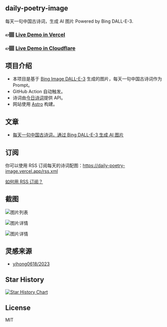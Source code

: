 ## daily-poetry-image

每天一句中国古诗词，生成 AI 图片 Powered by Bing DALL-E-3.

### 👉🏽 [Live Demo in Vercel](https://daily-poetry-image.vercel.app/)

### 👉🏽 [Live Demo in Cloudflare](https://daily-poetry-image.pages.dev/)

## 项目介绍

-   本项目是基于 [Bing Image DALL-E-3](https://www.bing.com/images/create) 生成的图片，每天一句中国古诗词作为 Prompt。
-   GitHub Action 自动触发。
-   诗词由[今日诗词](https://www.jinrishici.com/)提供 API。
-   网站使用 [Astro](https://astro.build) 构建。

## 文章
- [每天一句中国古诗词，通过 Bing DALL-E-3 生成 AI 图片](https://liruifengv.com/posts/daily-poetry-image)

## 订阅

你可以使用 RSS 订阅每天的诗词配图：https://daily-poetry-image.vercel.app/rss.xml

[如何用 RSS 订阅？](https://zhuanlan.zhihu.com/p/55026716)

## 截图

![图片列表](./screenshots/01.png)

![图片详情](./screenshots/02.png)

![图片详情](./screenshots/03.png)

## 灵感来源

-   [yihong0618/2023](https://github.com/yihong0618/2023)

## Star History

<a href="https://star-history.com/#liruifengv/daily-poetry-image&Date">
  <picture>
    <source media="(prefers-color-scheme: dark)" srcset="https://api.star-history.com/svg?repos=liruifengv/daily-poetry-image&type=Date&theme=dark" />
    <source media="(prefers-color-scheme: light)" srcset="https://api.star-history.com/svg?repos=liruifengv/daily-poetry-image&type=Date" />
    <img alt="Star History Chart" src="https://api.star-history.com/svg?repos=liruifengv/daily-poetry-image&type=Date" />
  </picture>
</a>

## License

MIT
